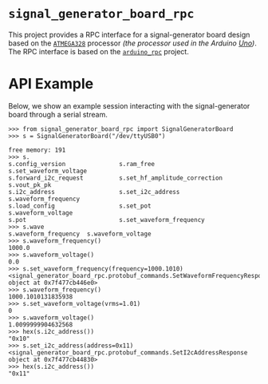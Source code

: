 # `signal_generator_board_rpc` #

This project provides a RPC interface for a signal-generator board design based
on the [`ATMEGA328`][1] processor _(the processor used in the Arduino
[Uno][2])_.  The RPC interface is based on the [`arduino_rpc`][3] project.


# API Example #

Below, we show an example session interacting with the signal-generator board
through a serial stream.

    >>> from signal_generator_board_rpc import SignalGeneratorBoard
    >>> s = SignalGeneratorBoard("/dev/ttyUSB0")

    free memory: 191
    >>> s.
    s.config_version               s.ram_free                     s.set_waveform_voltage
    s.forward_i2c_request          s.set_hf_amplitude_correction  s.vout_pk_pk
    s.i2c_address                  s.set_i2c_address              s.waveform_frequency
    s.load_config                  s.set_pot                      s.waveform_voltage
    s.pot                          s.set_waveform_frequency
    >>> s.wave
    s.waveform_frequency  s.waveform_voltage
    >>> s.waveform_frequency()
    1000.0
    >>> s.waveform_voltage()
    0.0
    >>> s.set_waveform_frequency(frequency=1000.1010)
    <signal_generator_board_rpc.protobuf_commands.SetWaveformFrequencyResponse object at 0x7f477cb446e0>
    >>> s.waveform_frequency()
    1000.1010131835938
    >>> s.set_waveform_voltage(vrms=1.01)
    0
    >>> s.waveform_voltage()
    1.0099999904632568
    >>> hex(s.i2c_address())
    "0x10"
    >>> s.set_i2c_address(address=0x11)
    <signal_generator_board_rpc.protobuf_commands.SetI2cAddressResponse object at 0x7f477cb44830>
    >>> hex(s.i2c_address())
    "0x11"


[1]: http://www.atmel.ca/devices/ATMEGA328.aspx
[2]: http://arduino.cc/en/Main/arduinoBoardUno
[3]: https://github.com/wheeler-microfluidics/arduino_rpc
